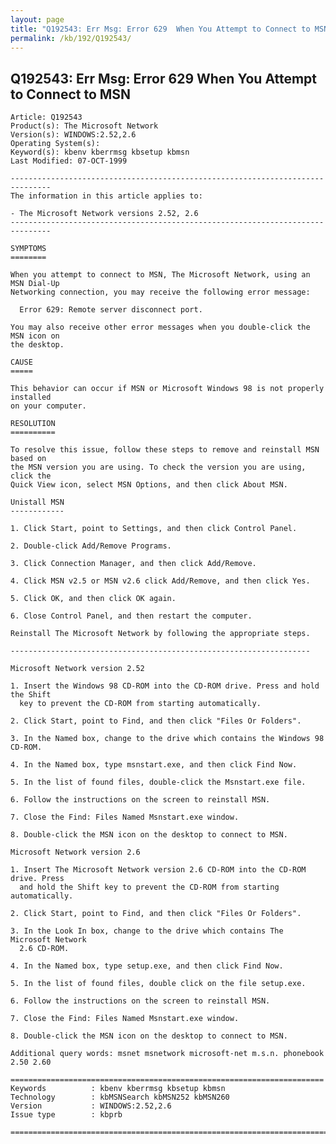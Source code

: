 ```yaml
---
layout: page
title: "Q192543: Err Msg: Error 629  When You Attempt to Connect to MSN"
permalink: /kb/192/Q192543/
---
```


## Q192543: Err Msg: Error 629  When You Attempt to Connect to MSN

	Article: Q192543
	Product(s): The Microsoft Network
	Version(s): WINDOWS:2.52,2.6
	Operating System(s): 
	Keyword(s): kbenv kberrmsg kbsetup kbmsn
	Last Modified: 07-OCT-1999
	
	-------------------------------------------------------------------------------
	The information in this article applies to:
	
	- The Microsoft Network versions 2.52, 2.6 
	-------------------------------------------------------------------------------
	
	SYMPTOMS
	========
	
	When you attempt to connect to MSN, The Microsoft Network, using an MSN Dial-Up
	Networking connection, you may receive the following error message:
	
	  Error 629: Remote server disconnect port.
	
	You may also receive other error messages when you double-click the MSN icon on
	the desktop.
	
	CAUSE
	=====
	
	This behavior can occur if MSN or Microsoft Windows 98 is not properly installed
	on your computer.
	
	RESOLUTION
	==========
	
	To resolve this issue, follow these steps to remove and reinstall MSN based on
	the MSN version you are using. To check the version you are using, click the
	Quick View icon, select MSN Options, and then click About MSN.
	
	Unistall MSN
	------------
	
	1. Click Start, point to Settings, and then click Control Panel.
	
	2. Double-click Add/Remove Programs.
	
	3. Click Connection Manager, and then click Add/Remove.
	
	4. Click MSN v2.5 or MSN v2.6 click Add/Remove, and then click Yes.
	
	5. Click OK, and then click OK again.
	
	6. Close Control Panel, and then restart the computer.
	
	Reinstall The Microsoft Network by following the appropriate steps.
	
	-------------------------------------------------------------------
	
	Microsoft Network version 2.52
	
	1. Insert the Windows 98 CD-ROM into the CD-ROM drive. Press and hold the Shift
	  key to prevent the CD-ROM from starting automatically.
	
	2. Click Start, point to Find, and then click "Files Or Folders".
	
	3. In the Named box, change to the drive which contains the Windows 98 CD-ROM.
	
	4. In the Named box, type msnstart.exe, and then click Find Now.
	
	5. In the list of found files, double-click the Msnstart.exe file.
	
	6. Follow the instructions on the screen to reinstall MSN.
	
	7. Close the Find: Files Named Msnstart.exe window.
	
	8. Double-click the MSN icon on the desktop to connect to MSN.
	
	Microsoft Network version 2.6
	
	1. Insert The Microsoft Network version 2.6 CD-ROM into the CD-ROM drive. Press
	  and hold the Shift key to prevent the CD-ROM from starting automatically.
	
	2. Click Start, point to Find, and then click "Files Or Folders".
	
	3. In the Look In box, change to the drive which contains The Microsoft Network
	  2.6 CD-ROM.
	
	4. In the Named box, type setup.exe, and then click Find Now.
	
	5. In the list of found files, double click on the file setup.exe.
	
	6. Follow the instructions on the screen to reinstall MSN.
	
	7. Close the Find: Files Named Msnstart.exe window.
	
	8. Double-click the MSN icon on the desktop to connect to MSN.
	
	Additional query words: msnet msnetwork microsoft-net m.s.n. phonebook 2.50 2.60
	
	======================================================================
	Keywords          : kbenv kberrmsg kbsetup kbmsn 
	Technology        : kbMSNSearch kbMSN252 kbMSN260
	Version           : WINDOWS:2.52,2.6
	Issue type        : kbprb
	
	=============================================================================
	
